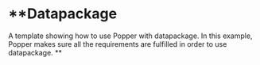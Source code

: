 # **Datapackage

A template showing how to use Popper with datapackage.
In this example, Popper makes sure all the requirements are fulfilled in order to use datapackage. **



